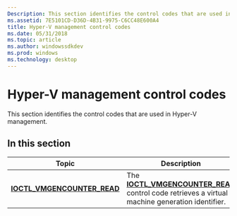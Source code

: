 ```yaml
---
Description: This section identifies the control codes that are used in Hyper-V management.
ms.assetid: 7E5101CD-D36D-4B31-9975-C6CC48E600A4
title: Hyper-V management control codes
ms.date: 05/31/2018
ms.topic: article
ms.author: windowssdkdev
ms.prod: windows
ms.technology: desktop
---
```


# Hyper-V management control codes

This section identifies the control codes that are used in Hyper-V management.

## In this section



| Topic                                                                   | Description                                                                                                                                  |
|-------------------------------------------------------------------------|----------------------------------------------------------------------------------------------------------------------------------------------|
| [**IOCTL\_VMGENCOUNTER\_READ**](/windows/win32/Vmgenerationcounter/ni-vmgenerationcounter-ioctl_vmgencounter_read?branch=master)<br/> | The [**IOCTL\_VMGENCOUNTER\_READ**](/windows/win32/Vmgenerationcounter/ni-vmgenerationcounter-ioctl_vmgencounter_read?branch=master) control code retrieves a virtual machine generation identifier. <br/> |



 

 

 




